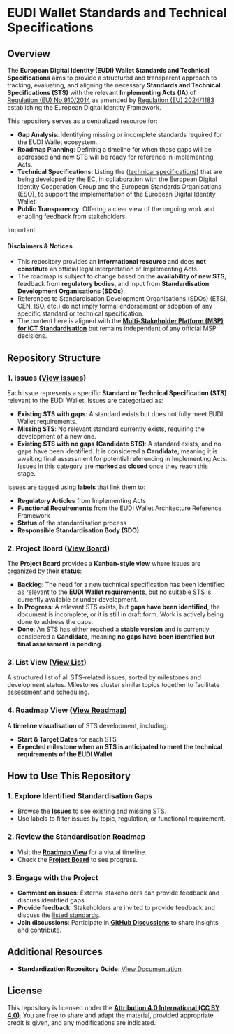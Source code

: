 # EUDI Wallet Standards and Technical Specifications

## Overview  
The **European Digital Identity (EUDI) Wallet Standards and Technical Specifications** aims to provide a structured and transparent approach to tracking, evaluating, and aligning the necessary **Standards and Technical Specifications (STS)** with the relevant **Implementing Acts (IA)** of [Regulation (EU) No 910/2014](https://eur-lex.europa.eu/legal-content/EN/TXT/HTML/?uri=CELEX:32014R0910) as amended by [Regulation (EU) 2024/1183](https://eur-lex.europa.eu/eli/reg/2024/1183/oj/eng) establishing the European Digital Identity Framework.  

This repository serves as a centralized resource for:  
- **Gap Analysis**: Identifying missing or incomplete standards required for the EUDI Wallet ecosystem.  
- **Roadmap Planning**: Defining a timeline for when these gaps will be addressed and new STS will be ready for reference in Implementing Acts.  
- **Technical Specifications**: Listing the ([technical specifications](docs/technical-specifications/README.md)) that are being developed by the EC, in collaboration with the European Digital
Identity Cooperation Group and the European Standards Organisations (ESO), to support the implementation of the
European Digital Identity Wallet
- **Public Transparency**: Offering a clear view of the ongoing work and enabling feedback from stakeholders.  

> [!IMPORTANT]  
> #### Disclaimers & Notices  
> - This repository provides an **informational resource** and does **not constitute** an official legal interpretation of Implementing Acts.  
> - The roadmap is subject to change based on the **availability of new STS**, feedback from **regulatory bodies**, and input from **Standardisation Development Organisations (SDOs)**.  
> - References to Standardisation Development Organisations (SDOs) (ETSI, CEN, ISO, etc.) do not imply formal endorsement or adoption of any specific standard or technical specification.  
> - The content here is aligned with the **[Multi-Stakeholder Platform (MSP) for ICT Standardisation](https://digital-strategy.ec.europa.eu/en/policies/multi-stakeholder-platform-ict-standardisation)** but remains independent of any official MSP decisions.  

## Repository Structure  

### 1. Issues ([View Issues](https://github.com/eu-digital-identity-wallet/ec-internal-standards/issues))  
Each issue represents a specific **Standard or Technical Specification (STS)** relevant to the EUDI Wallet. Issues are categorized as:  

- **Existing STS with gaps**: A standard exists but does not fully meet EUDI Wallet requirements.  
- **Missing STS**: No relevant standard currently exists, requiring the development of a new one.  
- **Existing STS with no gaps (Candidate STS)**: A standard exists, and no gaps have been identified. It is considered a **Candidate**, meaning it is awaiting final assessment for potential referencing in Implementing Acts. Issues in this category are **marked as closed** once they reach this stage.  

Issues are tagged using **labels** that link them to:  
- **Regulatory Articles** from Implementing Acts  
- **Functional Requirements** from the EUDI Wallet Architecture Reference Framework  
- **Status** of the standardisation process  
- **Responsible Standardisation Body (SDO)**  

### 2. Project Board ([View Board](https://github.com/orgs/eu-digital-identity-wallet/projects/29))  
The **Project Board** provides a **Kanban-style view** where issues are organized by their **status**:  

- **Backlog**: The need for a new technical specification has been identified as relevant to the **EUDI Wallet requirements**, but no suitable STS is currently available or under development.  
- **In Progress**: A relevant STS exists, but **gaps have been identified**, the document is incomplete, or it is still in draft form. Work is actively being done to address the gaps.  
- **Done**: An STS has either reached a **stable version** and is currently considered a **Candidate**, meaning **no gaps have been identified but final assessment is pending**.  

### 3. List View ([View List](https://github.com/orgs/eu-digital-identity-wallet/projects/29/views/4))  
A structured list of all STS-related issues, sorted by milestones and development status. Milestones cluster similar topics together to facilitate assessment and scheduling.  

### 4. Roadmap View ([View Roadmap](https://github.com/orgs/eu-digital-identity-wallet/projects/29/views/1))  
A **timeline visualisation** of STS development, including:  
- **Start & Target Dates** for each STS  
- **Expected milestone when an STS is anticipated to meet the technical requirements of the EUDI Wallet**  



## How to Use This Repository  

### 1. Explore Identified Standardisation Gaps  
- Browse the **[Issues](https://github.com/eu-digital-identity-wallet/ec-internal-standards/issues)** to see existing and missing STS.  
- Use labels to filter issues by topic, regulation, or functional requirement.  

### 2. Review the Standardisation Roadmap  
- Visit the **[Roadmap View](https://github.com/orgs/eu-digital-identity-wallet/projects/29/views/1)** for a visual timeline.  
- Check the **[Project Board](https://github.com/orgs/eu-digital-identity-wallet/projects/29)** to see progress.  

### 3. Engage with the Project  
- **Comment on issues**: External stakeholders can provide feedback and discuss identified gaps.
- **Provide feedback**: Stakeholders are invited to provide feedback and discuss the [listed standards](docs/technical-specifications/README.md).
- **Join discussions**: Participate in **[GitHub Discussions](https://github.com/eu-digital-identity-wallet/eudi-doc-standards-and-technical-specifications/discussions)** to share insights and contribute.  

## Additional Resources  
- **Standardization Repository Guide**: [View Documentation](./docs/guide.md)  

## License  
This repository is licensed under the **[Attribution 4.0 International (CC BY 4.0)](https://creativecommons.org/licenses/by/4.0/)**. You are free to share and adapt the material, provided appropriate credit is given, and any modifications are indicated.  
